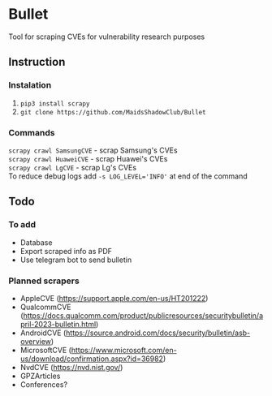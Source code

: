 # Bullet
Tool for scraping CVEs for vulnerability research purposes

## Instruction
### Instalation
1. `pip3 install scrapy`
2. `git clone https://github.com/MaidsShadowClub/Bullet`

### Commands
`scrapy crawl SamsungCVE` - scrap Samsung's CVEs<br>
`scrapy crawl HuaweiCVE` - scrap Huawei's CVEs<br>
`scrapy crawl LgCVE` - scrap Lg's CVEs<br>
To reduce debug logs add `-s LOG_LEVEL='INFO'` at end of the command<br>

## Todo
### To add
- Database
- Export scraped info as PDF
- Use telegram bot to send bulletin

### Planned scrapers
- AppleCVE (https://support.apple.com/en-us/HT201222)
- QualcommCVE (https://docs.qualcomm.com/product/publicresources/securitybulletin/april-2023-bulletin.html)
- AndroidCVE (https://source.android.com/docs/security/bulletin/asb-overview)
- MicrosoftCVE (https://www.microsoft.com/en-us/download/confirmation.aspx?id=36982)
- NvdCVE (https://nvd.nist.gov/)
- GPZArticles
- Conferences?
